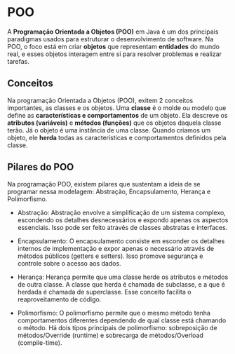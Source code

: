# POO

A **Programação Orientada a Objetos (POO)** em Java é um dos principais paradigmas usados para estruturar o desenvolvimento de software. Na POO, o foco está em criar **objetos** que representam **entidades** do mundo real, e esses objetos interagem entre si para resolver problemas e realizar tarefas.

## Conceitos

Na programação Orientada a Objetos (POO), exitem 2 conceitos importantes, as classes e os objetos. Uma **classe** é o molde ou modelo que define as **características e comportamentos** de um objeto. Ela descreve os **atributos (variáveis)** e **métodos (funções)** que os objetos daquela classe terão. Já o objeto é uma instância de uma classe. Quando criamos um objeto, ele **herda** todas as características e comportamentos definidos pela classe.

## Pilares do POO

Na programação POO, existem pilares que sustentam a ideia de se programar nessa modelagem: Abstração, Encapsulamento, Herança e Polimorfismo. 

- Abstração: Abstração envolve a simplificação de um sistema complexo, escondendo os detalhes desnecessários e expondo apenas os aspectos essenciais. Isso pode ser feito através de classes abstratas e interfaces.

- Encapsulamento: O encapsulamento consiste em esconder os detalhes internos de implementação e expor apenas o necessário através de métodos públicos (getters e setters). Isso promove segurança e controle sobre o acesso aos dados.

- Herança: Herança permite que uma classe herde os atributos e métodos de outra classe. A classe que herda é chamada de subclasse, e a que é herdada é chamada de superclasse. Esse conceito facilita o reaproveitamento de código.

- Polimorfismo: O polimorfismo permite que o mesmo método tenha comportamentos diferentes dependendo de qual classe está chamando o método. Há dois tipos principais de polimorfismo: sobreposição de métodos/Override (runtime) e sobrecarga de métodos/Overload (compile-time).